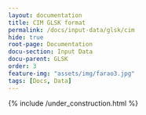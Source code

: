 ```yaml
---
layout: documentation
title: CIM GLSK format
permalink: /docs/input-data/glsk/cim
hide: true
root-page: Documentation
docu-section: Input Data
docu-parent: GLSK
order: 3
feature-img: "assets/img/farao3.jpg"
tags: [Docs, Data]
---
```


{% include /under_construction.html %}